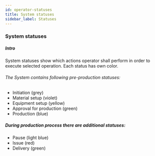 ```yaml
---
id: operator-statuses
title: System statuses
sidebar_label: Statuses
---
```


### System statuses

##### Intro
System statuses show which actions operator shall perform in order to execute selected operation. Each status has own color.

###### The System contains following pre-production statuses:
* Initiation (grey)
* Material setup (violet) 
* Equipment setup (yellow)
* Approval for production (green)
* Production (blue)


##### During production process there are additional statuses:  
  
* Pause (light blue)
* Issue (red)
* Delivery (green)
